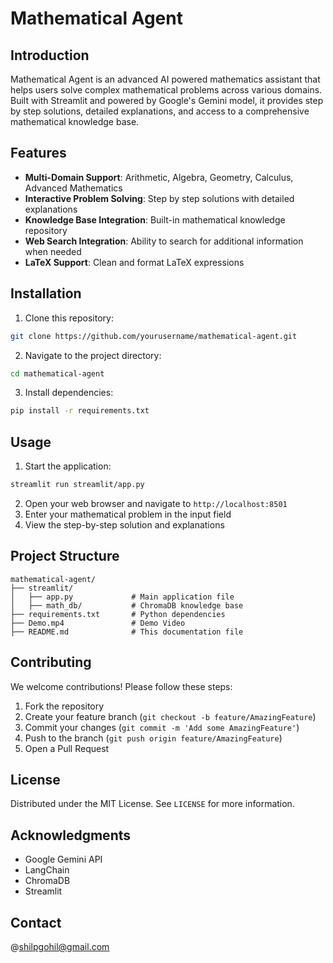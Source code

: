 # Mathematical Agent

## Introduction
Mathematical Agent is an advanced AI powered mathematics assistant that helps users solve complex mathematical problems across various domains. Built with Streamlit and powered by Google's Gemini model, it provides step by step solutions, detailed explanations, and access to a comprehensive mathematical knowledge base.

## Features
- **Multi-Domain Support**: Arithmetic, Algebra, Geometry, Calculus, Advanced Mathematics
- **Interactive Problem Solving**: Step by step solutions with detailed explanations
- **Knowledge Base Integration**: Built-in mathematical knowledge repository
- **Web Search Integration**: Ability to search for additional information when needed
- **LaTeX Support**: Clean and format LaTeX expressions

## Installation
1. Clone this repository:
```bash
git clone https://github.com/yourusername/mathematical-agent.git
```
2. Navigate to the project directory:
```bash
cd mathematical-agent
```
3. Install dependencies:
```bash
pip install -r requirements.txt
```

## Usage
1. Start the application:
```bash
streamlit run streamlit/app.py
```
2. Open your web browser and navigate to `http://localhost:8501`
3. Enter your mathematical problem in the input field
4. View the step-by-step solution and explanations

## Project Structure
```
mathematical-agent/
├── streamlit/
│   ├── app.py             # Main application file
│   ├── math_db/           # ChromaDB knowledge base
├── requirements.txt       # Python dependencies
├── Demo.mp4               # Demo Video 
├── README.md              # This documentation file
```

## Contributing
We welcome contributions! Please follow these steps:
1. Fork the repository
2. Create your feature branch (`git checkout -b feature/AmazingFeature`)
3. Commit your changes (`git commit -m 'Add some AmazingFeature'`)
4. Push to the branch (`git push origin feature/AmazingFeature`)
5. Open a Pull Request

## License
Distributed under the MIT License. See `LICENSE` for more information.

## Acknowledgments
- Google Gemini API
- LangChain
- ChromaDB
- Streamlit

## Contact
@shilpgohil@gmail.com
